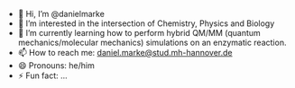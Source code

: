 - 👋 Hi, I’m @danielmarke
- 👀 I’m interested in the intersection of Chemistry, Physics and Biology
- 🌱 I’m currently learning how to perform hybrid QM/MM (quantum mechanics/molecular mechanics) simulations on an enzymatic reaction.
- 📫 How to reach me: daniel.marke@stud.mh-hannover.de
- 😄 Pronouns: he/him
- ⚡ Fun fact: ...

